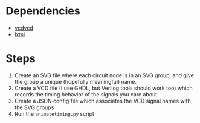 
# Dependencies
* [vcdvcd](https://github.com/cirosantilli/vcdvcd)
* [lxml](https://lxml.de/)

# Steps
1. Create an SVG file where each circuit node is in an SVG group, and give the group a unique (hopefully meaningful) name.
2. Create a VCD file (I use GHDL, but Verilog tools should work too) which records the timing behavior of the signals you care about
3. Create a JSON config file which associates the VCD signal names with the SVG groups
4. Run the `animatetiming.py` script


